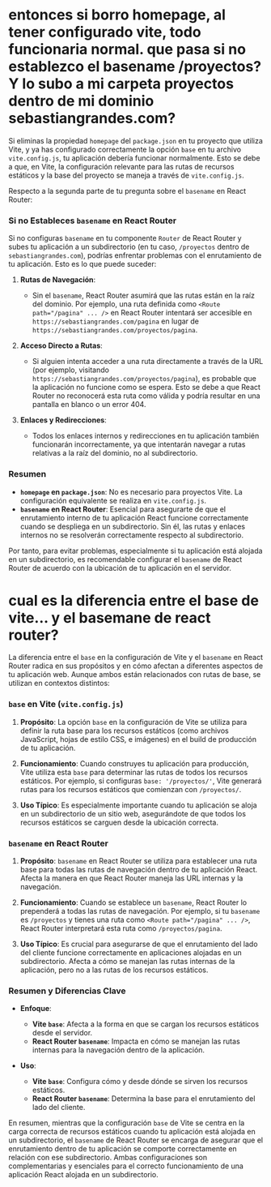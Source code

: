 # entonces si borro homepage, al tener configurado vite, todo funcionaria normal. que pasa si no establezco el basename /proyectos? Y lo subo a mi carpeta proyectos dentro de mi dominio sebastiangrandes.com?

Si eliminas la propiedad `homepage` del `package.json` en tu proyecto que utiliza Vite, y ya has configurado correctamente la opción `base` en tu archivo `vite.config.js`, tu aplicación debería funcionar normalmente. Esto se debe a que, en Vite, la configuración relevante para las rutas de recursos estáticos y la base del proyecto se maneja a través de `vite.config.js`.

Respecto a la segunda parte de tu pregunta sobre el `basename` en React Router:

### Si no Estableces `basename` en React Router

Si no configuras `basename` en tu componente `Router` de React Router y subes tu aplicación a un subdirectorio (en tu caso, `/proyectos` dentro de `sebastiangrandes.com`), podrías enfrentar problemas con el enrutamiento de tu aplicación. Esto es lo que puede suceder:

1. **Rutas de Navegación**:
    - Sin el `basename`, React Router asumirá que las rutas están en la raíz del dominio. Por ejemplo, una ruta definida como `<Route path="/pagina" ... />` en React Router intentará ser accesible en `https://sebastiangrandes.com/pagina` en lugar de `https://sebastiangrandes.com/proyectos/pagina`.
2. **Acceso Directo a Rutas**:

    - Si alguien intenta acceder a una ruta directamente a través de la URL (por ejemplo, visitando `https://sebastiangrandes.com/proyectos/pagina`), es probable que la aplicación no funcione como se espera. Esto se debe a que React Router no reconocerá esta ruta como válida y podría resultar en una pantalla en blanco o un error 404.

3. **Enlaces y Redirecciones**:
    - Todos los enlaces internos y redirecciones en tu aplicación también funcionarán incorrectamente, ya que intentarán navegar a rutas relativas a la raíz del dominio, no al subdirectorio.

### Resumen

-   **`homepage` en `package.json`**: No es necesario para proyectos Vite. La configuración equivalente se realiza en `vite.config.js`.
-   **`basename` en React Router**: Esencial para asegurarte de que el enrutamiento interno de tu aplicación React funcione correctamente cuando se despliega en un subdirectorio. Sin él, las rutas y enlaces internos no se resolverán correctamente respecto al subdirectorio.

Por tanto, para evitar problemas, especialmente si tu aplicación está alojada en un subdirectorio, es recomendable configurar el `basename` de React Router de acuerdo con la ubicación de tu aplicación en el servidor.

# cual es la diferencia entre el base de vite... y el basemane de react router?

La diferencia entre el `base` en la configuración de Vite y el `basename` en React Router radica en sus propósitos y en cómo afectan a diferentes aspectos de tu aplicación web. Aunque ambos están relacionados con rutas de base, se utilizan en contextos distintos:

### `base` en Vite (`vite.config.js`)

1. **Propósito**: La opción `base` en la configuración de Vite se utiliza para definir la ruta base para los recursos estáticos (como archivos JavaScript, hojas de estilo CSS, e imágenes) en el build de producción de tu aplicación.

2. **Funcionamiento**: Cuando construyes tu aplicación para producción, Vite utiliza esta `base` para determinar las rutas de todos los recursos estáticos. Por ejemplo, si configuras `base: '/proyectos/'`, Vite generará rutas para los recursos estáticos que comienzan con `/proyectos/`.

3. **Uso Típico**: Es especialmente importante cuando tu aplicación se aloja en un subdirectorio de un sitio web, asegurándote de que todos los recursos estáticos se carguen desde la ubicación correcta.

### `basename` en React Router

1. **Propósito**: `basename` en React Router se utiliza para establecer una ruta base para todas las rutas de navegación dentro de tu aplicación React. Afecta la manera en que React Router maneja las URL internas y la navegación.

2. **Funcionamiento**: Cuando se establece un `basename`, React Router lo prependerá a todas las rutas de navegación. Por ejemplo, si tu `basename` es `/proyectos` y tienes una ruta como `<Route path="/pagina" ... />`, React Router interpretará esta ruta como `/proyectos/pagina`.

3. **Uso Típico**: Es crucial para asegurarse de que el enrutamiento del lado del cliente funcione correctamente en aplicaciones alojadas en un subdirectorio. Afecta a cómo se manejan las rutas internas de la aplicación, pero no a las rutas de los recursos estáticos.

### Resumen y Diferencias Clave

-   **Enfoque**:

    -   **Vite `base`**: Afecta a la forma en que se cargan los recursos estáticos desde el servidor.
    -   **React Router `basename`**: Impacta en cómo se manejan las rutas internas para la navegación dentro de la aplicación.

-   **Uso**:
    -   **Vite `base`**: Configura cómo y desde dónde se sirven los recursos estáticos.
    -   **React Router `basename`**: Determina la base para el enrutamiento del lado del cliente.

En resumen, mientras que la configuración `base` de Vite se centra en la carga correcta de recursos estáticos cuando tu aplicación está alojada en un subdirectorio, el `basename` de React Router se encarga de asegurar que el enrutamiento dentro de tu aplicación se comporte correctamente en relación con ese subdirectorio. Ambas configuraciones son complementarias y esenciales para el correcto funcionamiento de una aplicación React alojada en un subdirectorio.
